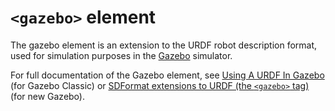 # `<gazebo>` element

The gazebo element is an extension to the URDF robot description format, used for simulation purposes in the [Gazebo](https://gazebosim.org/) simulator.

For full documentation of the Gazebo element, see [Using A URDF In Gazebo](http://gazebosim.org/tutorials?tut=ros_urdf&cat=connect_ros) (for Gazebo Classic) or [SDFormat extensions to URDF (the `<gazebo>` tag)](http://sdformat.org/tutorials?tut=sdformat_urdf_extensions&cat=specification&) (for new Gazebo).